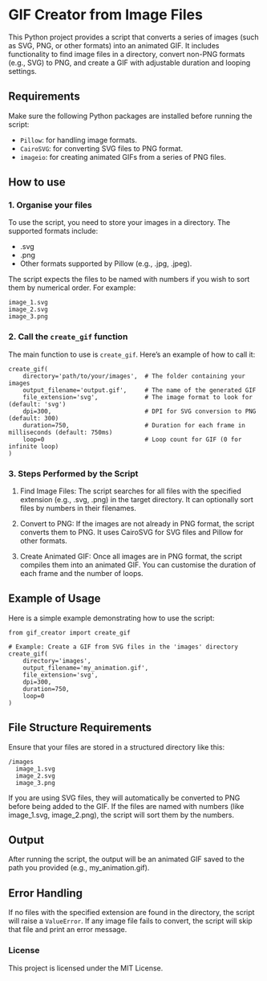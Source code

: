 # GIF Creator from Image Files

This Python project provides a script that converts a series of images (such as SVG, PNG, or other formats) into an animated GIF. It includes functionality to find image files in a directory, convert non-PNG formats (e.g., SVG) to PNG, and create a GIF with adjustable duration and looping settings.

## Requirements

Make sure the following Python packages are installed before running the script:

- `Pillow`: for handling image formats.
- `CairoSVG`: for converting SVG files to PNG format.
- `imageio`: for creating animated GIFs from a series of PNG files.

## How to use

### 1. Organise your files

To use the script, you need to store your images in a directory. The supported formats include:
- .svg
- .png
- Other formats supported by Pillow (e.g., .jpg, .jpeg).

The script expects the files to be named with numbers if you wish to sort them by numerical order. For example:

```
image_1.svg
image_2.svg
image_3.png
```

### 2. Call the `create_gif` function
The main function to use is `create_gif`. Here’s an example of how to call it:
```
create_gif(
    directory='path/to/your/images',  # The folder containing your images
    output_filename='output.gif',     # The name of the generated GIF
    file_extension='svg',             # The image format to look for (default: 'svg')
    dpi=300,                          # DPI for SVG conversion to PNG (default: 300)
    duration=750,                     # Duration for each frame in milliseconds (default: 750ms)
    loop=0                            # Loop count for GIF (0 for infinite loop)
)
```

### 3. Steps Performed by the Script

1. Find Image Files: The script searches for all files with the specified extension (e.g., .svg, .png) in the target directory. It can optionally sort files by numbers in their filenames.

2. Convert to PNG: If the images are not already in PNG format, the script converts them to PNG. It uses CairoSVG for SVG files and Pillow for other formats.

3. Create Animated GIF: Once all images are in PNG format, the script compiles them into an animated GIF. You can customise the duration of each frame and the number of loops.

## Example of Usage

Here is a simple example demonstrating how to use the script:

```
from gif_creator import create_gif

# Example: Create a GIF from SVG files in the 'images' directory
create_gif(
    directory='images', 
    output_filename='my_animation.gif', 
    file_extension='svg', 
    dpi=300, 
    duration=750, 
    loop=0
)
```

## File Structure Requirements

Ensure that your files are stored in a structured directory like this:

  ```
/images
    image_1.svg
    image_2.svg
    image_3.png
```
If you are using SVG files, they will automatically be converted to PNG before being added to the GIF. If the files are named with numbers (like image_1.svg, image_2.png), the script will sort them by the numbers.

## Output

After running the script, the output will be an animated GIF saved to the path you provided (e.g., my_animation.gif).


## Error Handling

If no files with the specified extension are found in the directory, the script will raise a `ValueError`.
If any image file fails to convert, the script will skip that file and print an error message.

### License

This project is licensed under the MIT License.

